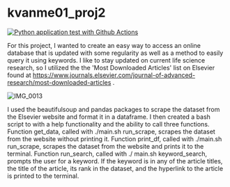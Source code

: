 # kvanme01_proj2

[![Python application test with Github Actions](https://github.com/nogibjj/proj2_cltool/actions/workflows/main.yml/badge.svg)](https://github.com/nogibjj/proj2_cltool/actions/workflows/main.yml)

For this project, I wanted to create an easy way to access an online database 
that is updated with some regularity as well as a method to easily query it
using keywords. I like to stay updated on current life science research, so 
I utilized the the 'Most Downloaded Articles' list on Elsevier found at 
https://www.journals.elsevier.com/journal-of-advanced-research/most-downloaded-articles .


![IMG_0013](https://user-images.githubusercontent.com/112578194/196303166-53a0492f-494d-4df3-9cef-ab2a93190336.jpg)

I used the beautifulsoup and pandas packages to scrape the dataset from the 
Elsevier website and format it in a dataframe. I then created a bash script to 
with a help functionality and the ability to call three functions. Function
get_data, called with ./main.sh run_scrape, scrapes the dataset from the 
website without printing it. Function print_df, called with ./main.sh run_scrape, 
scrapes the dataset from the website and prints it to the terminal. Function
run_search, called with ./ main.sh keyword_search, prompts the user for a 
keyword. If the keyword is in any of the article titles, the title of the article, 
its rank in the dataset, and the hyperlink to the article is printed to the 
terminal. 

